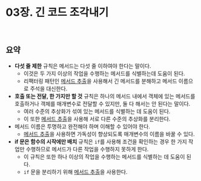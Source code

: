 # 03장. 긴 코드 조각내기

<br>

## 요약

- <b>다섯 줄 제한</b> 규칙은 메서드는 다섯 줄 이하여야 한다는 말이다.
  - 이것은 두 가지 이상의 작업을 수행하는 메서드를 식별하는데 도움이 된다.
  - 리팩터링 패턴인 <u>메서드 추출</u>을 사용해서 긴 메서드를 분해하고 메서드 이름으로 주석을 대신한다.
- <b>호출 또는 전달, 한 가지만 할 것</b> 규칙은 하나의 메서드 내에서 객체에 있는 메서드를 호출하거나 객체를 매개변수로 전달할 수 있지만, 둘 다 해서는 안 된다는 말이다.
  - 여러 수준의 추상화가 섞여 있는 메서드를 식별하는 데 도움이 된다.
  - 이 또한 <u>메서드 추출</u>을 사용해 서로 다른 수준의 추상화를 분리한다.
- 메서드 이름은 투명하고 완전해야 하며 이해할 수 있어야 한다.
  - <u>메서드 추출</u>을 사용하면 가독성이 향상되도록 매개변수의 이름을 바꿀 수 있다.
- <b>if 문은 함수의 시작에만 배치</b> 규칙은 `if`를 사용해 조건을 확인하는 경우 한 가지 작업만 수행하므로 메서드가 다른 작업을 수행하지 못하게 한다.
  - 이 규칙은 또한 하나 이상의 작업을 수행하는 메서드를 식별하는 데 도움이 된다.
  - `if` 문을 분리하기 위해 <u>메서드 추출</u>을 사용한다.